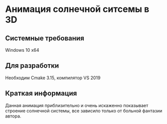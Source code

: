 # Анимация солнечной ситсемы в 3D
## Системные требования  
Windows 10 x64  

## Для разработки  
Необходим Cmake 3.15, компилятор VS 2019  


## Краткая информация
Данная анимация приблизительно и очень искаженно показывает строение солнечной системы, все зависило только от больной фантазии автора.